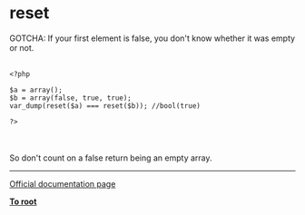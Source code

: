 # reset



GOTCHA: If your first element is false, you don&apos;t know whether it was empty or not.<br><br>

```
<?php

$a = array();
$b = array(false, true, true);
var_dump(reset($a) === reset($b)); //bool(true)

?>
```
<br><br>So don&apos;t count on a false return being an empty array.  

---

[Official documentation page](https://www.php.net/manual/en/function.reset.php)

**[To root](/README.md)**